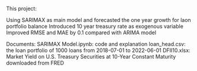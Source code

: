 This project:

Using SARIMAX as main model and forecasted the one year growth for laon portfolio balance
Introduced 10 year treasury rate as exogenous variable 
Improved RMSE and MAE by 0.1 compared with ARIMA model


Documents: 
SARIMAX Model.ipynb: code and explanation
loan_head.csv: the loan portfolio of 1000 loans from 2018-07-01 to 2022-06-01
DFII10.xlsx: Market Yield on U.S. Treasury Securities at 10-Year Constant Maturity downloaded from FRED
